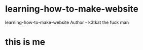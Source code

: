 # learning-how-to-make-website
learning-how-to-make-website
Author - k3tkat the fuck man
<h1> this is me </h1>